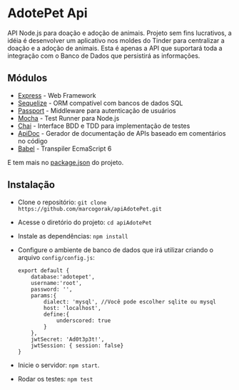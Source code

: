 # AdotePet Api

API Node.js para doação e adoção de animais.
Projeto sem fins lucrativos, a idéia é desenvolver um aplicativo nos moldes do Tinder para centralizar a doação e a adoção de animais. Esta é apenas a API que suportará toda a integração com o Banco de Dados que persistirá as informações.

## Módulos

* [Express](http://expressjs.com/) - Web Framework
* [Sequelize](http://docs.sequelizejs.com/en/latest/) - ORM compatível com bancos de dados SQL
* [Passport](http://passportjs.org/) - Middleware para autenticação de usuários
* [Mocha](https://mochajs.org/) - Test Runner para Node.js
* [Chai](http://chaijs.com/) - Interface BDD e TDD para implementação de testes
* [ApiDoc](http://apidocjs.com/) - Gerador de documentação de APIs baseado em comentários no código
* [Babel](https://babeljs.io/) - Transpiler EcmaScript 6

E tem mais no [package.json](https://github.com/marcogorak/apiAdotePet/blob/master/package.json) do projeto.

## Instalação

* Clone o repositório: `git clone https://github.com/marcogorak/apiAdotePet.git`
* Acesse o diretório do projeto: `cd apiAdotePet`
* Instale as dependências: `npm install`
* Configure o ambiente de banco de dados que irá utilizar criando o arquivo ```config/config.js```:
    ```
    export default {
        database:'adotepet',
        username:'root',
        password: '',
        params:{
            dialect: 'mysql', //Você pode escolher sqlite ou mysql
            host: 'localhost',
            define:{
                underscored: true
            }
        },
        jwtSecret: 'Ad0t3p3t!',
        jwtSession: { session: false}
    }
    ```

* Inicie o servidor: `npm start`.
* Rodar os testes: `npm test`